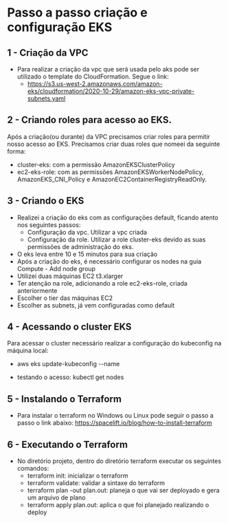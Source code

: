 # Passo a passo criação e configuração EKS

## 1 - Criação da VPC

- Para realizar a criação da vpc que será usada pelo aks pode ser utilizado o template do CloudFormation. Segue o link:
    - https://s3.us-west-2.amazonaws.com/amazon-eks/cloudformation/2020-10-29/amazon-eks-vpc-private-subnets.yaml

## 2 - Criando roles para acesso ao EKS.

Após a criação(ou durante) da VPC precisamos criar roles para permitir nosso acesso ao EKS. Precisamos criar duas roles que nomeei da seguinte forma:
- cluster-eks: com a permissão AmazonEKSClusterPolicy
- ec2-eks-role: com as permissões AmazonEKSWorkerNodePolicy, AmazonEKS_CNI_Policy e AmazonEC2ContainerRegistryReadOnly.

## 3 - Criando o EKS

- Realizei a criação do eks com as configurações default, ficando atento nos seguintes passos:
    - Configuração da vpc. Utilizar a vpc criada
    - Configuração da role. Utilizar a role cluster-eks devido as suas permissões de administração do eks.
- O eks leva entre 10 e 15 minutos para sua criação
- Após a criação do eks, é necessário configurar os nodes na guia Compute - Add node group
- Utilizei duas máquinas EC2 t3.xlarger
- Ter atenção na role, adicionando a role ec2-eks-role, criada anteriormente
- Escolher o tier das máquinas EC2
- Escolher as subnets, já vem configuradas como default

## 4 - Acessando o cluster EKS

Para acessar o cluster necessário realizar a configuração do kubeconfig na máquina local:
- aws eks update-kubeconfig --name <nome do eks>

- testando o acesso: kubectl get nodes

## 5 - Instalando o Terraform

- Para instalar o terraform no Windows ou Linux pode seguir o passo a passo o link abaixo:
    https://spacelift.io/blog/how-to-install-terraform

## 6 - Executando o Terraform

- No diretório projeto, dentro do diretório terraform executar os seguintes comandos:
    - terraform init: inicializar o terraform
    - terraform validate: validar a sintaxe do terraform
    - terraform plan -out plan.out: planeja o que vai ser deployado e gera um arquivo de plano
    - terraform apply plan.out: aplica o que foi planejado realizando o deploy
